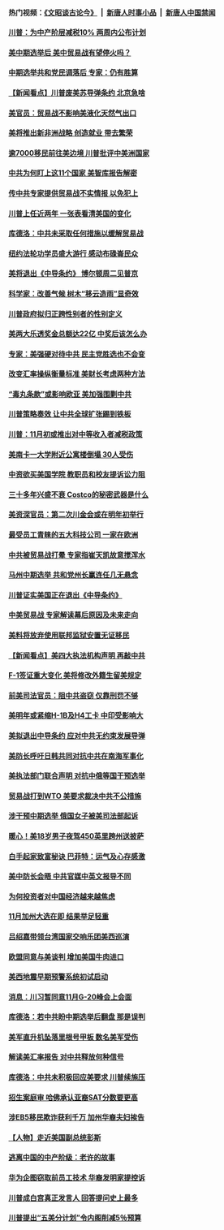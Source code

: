 #### 热门视频：[《文昭谈古论今》](https://github.com/gfw-breaker/wenzhao/blob/master/README.md?t=10230033) &nbsp;|&nbsp; [新唐人时事小品](https://github.com/gfw-breaker/ntdtv-comedy/blob/master/README.md?t=10230033) &nbsp;|&nbsp; [新唐人中国禁闻](https://github.com/gfw-breaker/ntdtv-news/blob/master/README.md?t=10230033)

#### [川普：为中产阶层减税10% 两周内公布计划](../pages/nsc412/n10801800.md?t=10230033) 

#### [美中期选举后 美中贸易战有望停火吗？](../pages/nsc412/n10801498.md?t=10230033) 

#### [中期选举共和党民调落后 专家：仍有胜算](../pages/nsc412/n10801597.md?t=10230033) 

#### [【新闻看点】川普废美苏导弹条约 北京急啥](../pages/nsc412/n10801278.md?t=10230033) 

#### [美官员：贸易战不影响美液化天然气出口](../pages/nsc412/n10801354.md?t=10230033) 

#### [美将推出新非洲战略 创造就业 带去繁荣](../pages/nsc412/n10801172.md?t=10230033) 

#### [逾7000移民前往美边境 川普批评中美洲国家](../pages/nsc412/n10800991.md?t=10230033) 

#### [中共为何盯上这11个国家 美智库报告解密](../pages/nsc412/n10799359.md?t=10230033) 

#### [传中共专家提供贸易战不实情报 以免犯上](../pages/nsc412/n10800120.md?t=10230033) 

#### [川普上任近两年 一张表看清美国的变化](../pages/nsc412/n10799861.md?t=10230033) 

#### [库德洛：中共未采取任何措施以缓解贸易战](../pages/nsc412/n10799582.md?t=10230033) 

#### [纽约法轮功学员盛大游行 感动布碌崙民众](../pages/nsc412/n10799427.md?t=10230033) 

#### [美将退出《中导条约》 博尔顿周二见普京](../pages/nsc412/n10799392.md?t=10230033) 

#### [科学家：改善气候 树木“移云造雨”显奇效](../pages/nsc412/n10798122.md?t=10230033) 

#### [川普政府拟归正跨性别者的性别定义](../pages/nsc412/n10799302.md?t=10230033) 

#### [美两大乐透奖金总额达22亿 中奖后该怎么办](../pages/nsc412/n10799299.md?t=10230033) 

#### [专家：美强硬对待中共 民主党胜选也不会变](../pages/nsc412/n10799269.md?t=10230033) 

#### [改变汇率操纵衡量标准 美财长考虑两种方法](../pages/nsc412/n10799121.md?t=10230033) 

#### [“毒丸条款”或影响欧亚 美加强围剿中共](../pages/nsc412/n10798919.md?t=10230033) 

#### [川普策略奏效  让中共全球扩张踢到铁板](../pages/nsc412/n10799057.md?t=10230033) 

#### [川普：11月初或推出对中等收入者减税政策](../pages/nsc412/n10798928.md?t=10230033) 

#### [美南卡一大学附近公寓楼倒塌 30人受伤](../pages/nsc412/n10798835.md?t=10230033) 

#### [中资欲买美国学院 教职员和校友提诉讼力阻](../pages/nsc412/n10796138.md?t=10230033) 

#### [三十多年兴盛不衰 Costco的秘密武器是什么](../pages/nsc412/n10794200.md?t=10230033) 

#### [美资深官员：第二次川金会或在明年初举行](../pages/nsc412/n10798203.md?t=10230033) 

#### [最受员工青睐的五大科技公司 一家在欧洲](../pages/nsc412/n10794250.md?t=10230033) 

#### [中共被贸易战打晕 专家指崔天凯故意搅浑水](../pages/nsc412/n10797694.md?t=10230033) 

#### [马州中期选举 共和党州长赢连任几无悬念](../pages/nsc412/n10797874.md?t=10230033) 

#### [川普证实美国正在退出《中导条约》](../pages/nsc412/n10796319.md?t=10230033) 

#### [中美贸易战 专家解读幕后原因及未来走向](../pages/nsc412/n10797785.md?t=10230033) 

#### [美料将放弃使用联邦监狱安置无证移民](../pages/nsc412/n10797676.md?t=10230033) 

#### [【新闻看点】美四大执法机构声明 再敲中共](../pages/nsc412/n10797379.md?t=10230033) 

#### [F-1签证重大变化 美将修改外籍生留美规定](../pages/nsc412/n10797573.md?t=10230033) 

#### [前美司法官员：阻中共盗窃 仅靠刑罚不够](../pages/nsc412/n10790349.md?t=10230033) 

#### [美明年或紧缩H-1B及H4工卡 中印受影响大](../pages/nsc412/n10797371.md?t=10230033) 

#### [美拟退出中导条约 应对中共无约束发展导弹](../pages/nsc412/n10797140.md?t=10230033) 

#### [美防长呼吁日韩共同对抗中共在南海军事化](../pages/nsc412/n10796976.md?t=10230033) 

#### [美执法部门联合声明 对抗中俄等国干预选举](../pages/nsc412/n10796670.md?t=10230033) 

#### [贸易战打到WTO 美要求裁决中共不公措施](../pages/nsc412/n10796528.md?t=10230033) 

#### [涉干预中期选举 俄国女子被美司法部起诉](../pages/nsc412/n10796377.md?t=10230033) 

#### [暖心！美18岁男子夜驾450英里跨州送披萨](../pages/nsc412/n10796371.md?t=10230033) 

#### [白手起家致富秘诀 巴菲特：运气及心存感激](../pages/nsc412/n10796306.md?t=10230033) 

#### [美中防长会晤 中共官媒中英文报导不同](../pages/nsc412/n10795617.md?t=10230033) 

#### [为何投资者对中国经济越来越焦虑](../pages/nsc412/n10796047.md?t=10230033) 

#### [11月加州大选在即 结果举足轻重](../pages/nsc412/n10796111.md?t=10230033) 

#### [吕绍嘉带领台湾国家交响乐团美西巡演](../pages/nsc412/n10796002.md?t=10230033) 

#### [欧盟同意与美谈判 增加美国牛肉进口](../pages/nsc412/n10795852.md?t=10230033) 

#### [美西地震早期预警系统初试启动](../pages/nsc412/n10795664.md?t=10230033) 

#### [消息：川习暂同意11月G-20峰会上会面](../pages/nsc412/n10795644.md?t=10230033) 

#### [库德洛：若中共盼中期选举后翻盘 那是误判](../pages/nsc412/n10795527.md?t=10230033) 

#### [美军直升机坠落里根号甲板 数名美军受伤](../pages/nsc412/n10794716.md?t=10230033) 

#### [解读美汇率报告 对中共释放何种信号](../pages/nsc412/n10793405.md?t=10230033) 

#### [库德洛：中共未积极回应美要求 川普续施压](../pages/nsc412/n10793971.md?t=10230033) 

#### [招生案庭审 哈佛承认亚裔SAT分数要更高](../pages/nsc412/n10793858.md?t=10230033) 

#### [涉EB5移民欺诈获利千万 加州华裔夫妇挨告](../pages/nsc412/n10794199.md?t=10230033) 

#### [【人物】走近美国副总统彭斯](../pages/nsc412/n10793797.md?t=10230033) 

#### [逃离中国的中产阶级：老许的故事](../pages/nsc412/n10793931.md?t=10230033) 

#### [华为企图窃取前员工技术 华裔发明家提控诉](../pages/nsc412/n10793659.md?t=10230033) 

#### [川普成白宫真正发言人 回答提问史上最多](../pages/nsc412/n10793656.md?t=10230033) 

#### [川普提出“五美分计划”令内阁削减5％预算](../pages/nsc412/n10793581.md?t=10230033) 

